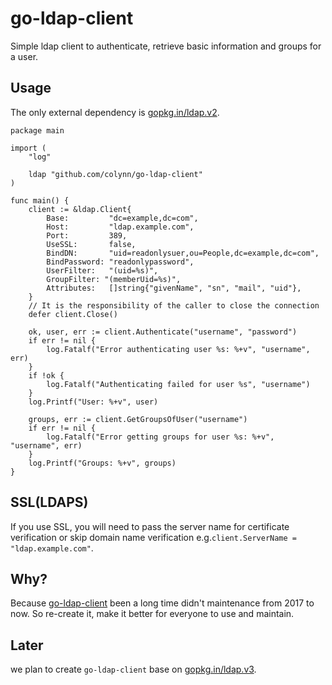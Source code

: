 # go-ldap-client

Simple ldap client to authenticate, retrieve basic information and groups for a user.

## Usage

The only external dependency is [gopkg.in/ldap.v2](http://gopkg.in/ldap.v2).

```
package main

import (
	"log"

	ldap "github.com/colynn/go-ldap-client"
)

func main() {
	client := &ldap.Client{
		Base:         "dc=example,dc=com",
		Host:         "ldap.example.com",
		Port:         389,
		UseSSL:       false,
		BindDN:       "uid=readonlysuer,ou=People,dc=example,dc=com",
		BindPassword: "readonlypassword",
		UserFilter:   "(uid=%s)",
		GroupFilter: "(memberUid=%s)",
		Attributes:   []string{"givenName", "sn", "mail", "uid"},
	}
	// It is the responsibility of the caller to close the connection
	defer client.Close()

	ok, user, err := client.Authenticate("username", "password")
	if err != nil {
		log.Fatalf("Error authenticating user %s: %+v", "username", err)
	}
	if !ok {
		log.Fatalf("Authenticating failed for user %s", "username")
	}
	log.Printf("User: %+v", user)
	
	groups, err := client.GetGroupsOfUser("username")
	if err != nil {
		log.Fatalf("Error getting groups for user %s: %+v", "username", err)
	}
	log.Printf("Groups: %+v", groups) 
}
```

## SSL(LDAPS)
If you use SSL, you will need to pass the server name for certificate verification or skip domain name verification e.g.`client.ServerName = "ldap.example.com"`.

## Why?
Because [go-ldap-client](https://github.com/jtblin/go-ldap-client) been a long time didn't maintenance from 2017 to now.
So re-create it, make it better for everyone to use and maintain.

## Later
we plan to create `go-ldap-client` base on [gopkg.in/ldap.v3](http://gopkg.in/ldap.v3).
